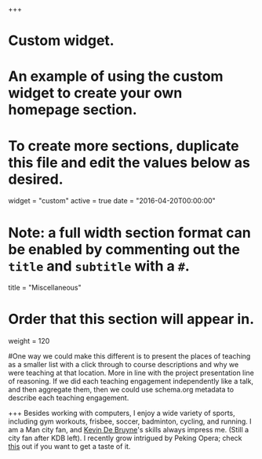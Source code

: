 +++
# Custom widget.
# An example of using the custom widget to create your own homepage section.
# To create more sections, duplicate this file and edit the values below as desired.
widget = "custom"
active = true
date = "2016-04-20T00:00:00"

# Note: a full width section format can be enabled by commenting out the `title` and `subtitle` with a `#`.
title = "Miscellaneous"

# Order that this section will appear in.
weight = 120

#One way we could make this different is to present the places of teaching as a smaller list with a click through to course descriptions and why we were teaching at that location. More in line with the project presentation line of reasoning. If we did each teaching engagement independently like a talk, and then aggregate them, then we could use schema.org metadata to describe each teaching engagement.

+++
Besides working with computers, I enjoy a wide variety of sports, including gym workouts, frisbee, soccer, badminton, cycling, and running. 
I am a Man city fan, and [Kevin De Bruyne](https://youtu.be/0XaiAIUisq4)'s skills always impress me. 
(Still a city fan after KDB left).
I recently grow intrigued by Peking Opera; check [this](https://youtu.be/wzBDB-u1pRg) out if you want to get a taste of it.

<!-- 3D globe -->

<script type='text/javascript' id='clustrmaps' src='//cdn.clustrmaps.com/map_v2.js?cl=ffffff&w=300&t=tt&d=5WNQdcFn1Y7Umk6iwZnL4_EOrXQy-bPbY1ahscGRsyc&co=2d78ad&cmo=3acc3a&cmn=ff5353&ct=ffffff'></script><!-- <script type="text/javascript" id="mmvst_globe" src="//mapmyvisitors.com/globe.js?d=EaV2fwwfCsvPMhvOx-SKY7yAwO8ovSYkQvvCpYjCH10"></script> -->
<!-- <script type="text/javascript" src="//rf.revolvermaps.com/0/0/8.js?i=5putm9dyb30&amp;m=0&amp;c=ff0000&amp;cr1=ffffff&amp;f=arial&amp;l=33" async="async"></script> -->




